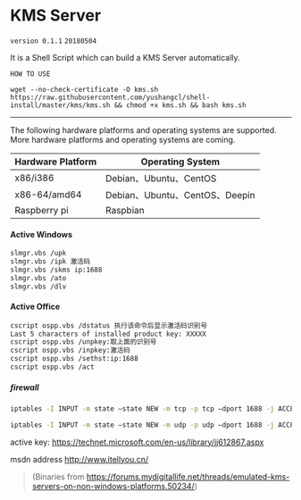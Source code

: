 # KMS Server

`version 0.1.1`
`20180504`

It is a Shell Script which can build a KMS Server automatically.

`HOW TO USE`

```
wget --no-check-certificate -O kms.sh https://raw.githubusercontent.com/yushangcl/shell-install/master/kms/kms.sh && chmod +x kms.sh && bash kms.sh
```

---

The following hardware platforms and operating systems are supported. More  hardware platforms and operating systems are coming.

| Hardware Platform | Operating System            |
| ----------------- | --------------------------- |
| x86/i386          | Debian、Ubuntu、CentOS        |
| x86-64/amd64      | Debian、Ubuntu、CentOS、Deepin |
| Raspberry pi      | Raspbian                    |

#### Active Windows
```bash
slmgr.vbs /upk
slmgr.vbs /ipk 激活码
slmgr.vbs /skms ip:1688 
slmgr.vbs /ato
slmgr.vbs /dlv
```

#### Active Office
```bash
cscript ospp.vbs /dstatus 执行该命令后显示激活码识别号
Last 5 characters of installed product key: XXXXX
cscript ospp.vbs /unpkey:取上面的识别号
cscript ospp.vbs /inpkey:激活码
cscript ospp.vbs /sethst:ip:1688
cscript ospp.vbs /act
```

##### firewall
```bash
iptables -I INPUT -m state —state NEW -m tcp -p tcp —dport 1688 -j ACCEPT

iptables -I INPUT -m state —state NEW -m udp -p udp —dport 1688 -j ACCEPT
```
active key:
https://technet.microsoft.com/en-us/library/jj612867.aspx


msdn address
http://www.itellyou.cn/

> (Binaries from https://forums.mydigitallife.net/threads/emulated-kms-servers-on-non-windows-platforms.50234/)